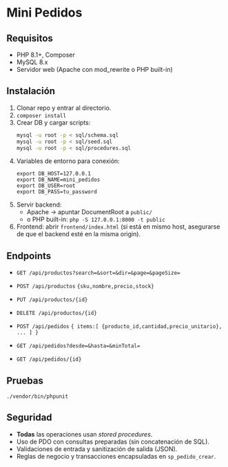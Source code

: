 # Mini Pedidos 

## Requisitos
- PHP 8.1+, Composer
- MySQL 8.x
- Servidor web (Apache con mod_rewrite o PHP built-in)

## Instalación
1. Clonar repo y entrar al directorio.
2. `composer install`
3. Crear DB y cargar scripts:
   ```bash
   mysql -u root -p < sql/schema.sql
   mysql -u root -p < sql/seed.sql
   mysql -u root -p < sql/procedures.sql
   ```
4. Variables de entorno para conexión:
   ```
   export DB_HOST=127.0.0.1
   export DB_NAME=mini_pedidos
   export DB_USER=root
   export DB_PASS=tu_password
   ```
5. Servir backend:
   - Apache -> apuntar DocumentRoot a `public/`
   - o PHP built-in: `php -S 127.0.0.1:8000 -t public`
6. Frontend: abrir `frontend/index.html` (si está en mismo host, asegurarse de que el backend esté en la misma origin).

## Endpoints
- `GET /api/productos?search=&sort=&dir=&page=&pageSize=`
- `POST /api/productos` `{sku,nombre,precio,stock}`
- `PUT /api/productos/{id}`
- `DELETE /api/productos/{id}`

- `POST /api/pedidos` `{ items:[ {producto_id,cantidad,precio_unitario}, ... ] }`
- `GET /api/pedidos?desde=&hasta=&minTotal=`
- `GET /api/pedidos/{id}`

## Pruebas
```
./vendor/bin/phpunit
```

## Seguridad
- **Todas** las operaciones usan *stored procedures*.
- Uso de PDO con consultas preparadas (sin concatenación de SQL).
- Validaciones de entrada y sanitización de salida (JSON).
- Reglas de negocio y transacciones encapsuladas en `sp_pedido_crear`.
